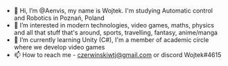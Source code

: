 - 👋 Hi, I’m @Aenvis, my name is Wojtek. I'm studying Automatic control and Robotics in Poznań, Poland
- 👀 I’m interested in modern technologies, video games, maths, physics and all that stuff that's around, sports, travelling, fantasy, anime/manga
- 🌱 I’m currently learning Unity (C#), I'm a member of academic circle where we develop video games
- 📫 How to reach me - czerwinskiwtj@gmail.com or discord Wojtek#4615


